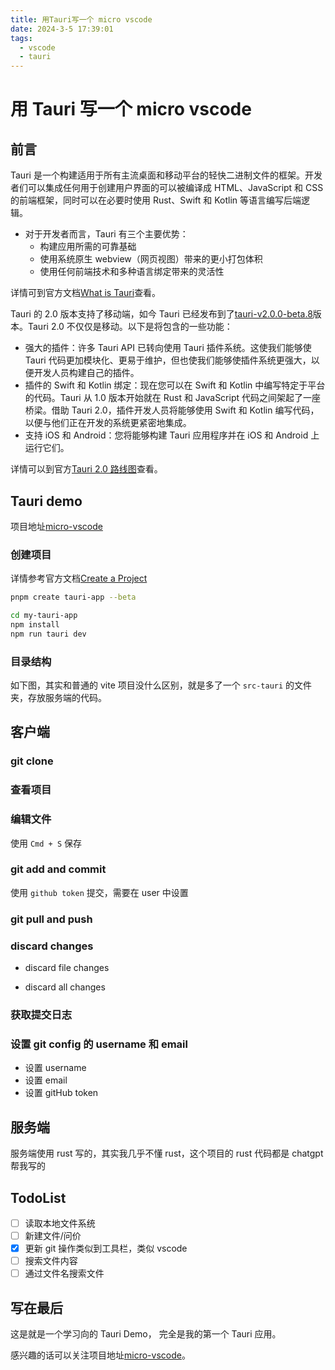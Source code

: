 ```yaml
---
title: 用Tauri写一个 micro vscode
date: 2024-3-5 17:39:01
tags:
  - vscode
  - tauri
---
```


# 用 Tauri 写一个 micro vscode

## 前言

Tauri 是一个构建适用于所有主流桌面和移动平台的轻快二进制文件的框架。开发者们可以集成任何用于创建用户界面的可以被编译成 HTML、JavaScript 和 CSS 的前端框架，同时可以在必要时使用 Rust、Swift 和 Kotlin 等语言编写后端逻辑。

- 对于开发者而言，Tauri 有三个主要优势：
  - 构建应用所需的可靠基础
  - 使用系统原生 webview（网页视图）带来的更小打包体积
  - 使用任何前端技术和多种语言绑定带来的灵活性

详情可到官方文档[What is Tauri](https://beta.tauri.app/guides/)查看。

Tauri 的 2.0 版本支持了移动端，如今 Tauri 已经发布到了[tauri-v2.0.0-beta.8](https://github.com/tauri-apps/tauri/tree/tauri-v2.0.0-beta.8)版本。Tauri 2.0 不仅仅是移动。以下是将包含的一些功能：

- 强大的插件：许多 Tauri API 已转向使用 Tauri 插件系统。这使我们能够使 Tauri 代码更加模块化、更易于维护，但也使我们能够使插件系统更强大，以便开发人员构建自己的插件。
- 插件的 Swift 和 Kotlin 绑定：现在您可以在 Swift 和 Kotlin 中编写特定于平台的代码。Tauri 从 1.0 版本开始就在 Rust 和 JavaScript 代码之间架起了一座桥梁。借助 Tauri 2.0，插件开发人员将能够使用 Swift 和 Kotlin 编写代码，以便与他们正在开发的系统更紧密地集成。
- 支持 iOS 和 Android：您将能够构建 Tauri 应用程序并在 iOS 和 Android 上运行它们。

详情可以到官方[Tauri 2.0 路线图](https://beta.tauri.app/blog/roadmap-to-tauri-2-0/)查看。

## Tauri demo

项目地址[micro-vscode](https://github.com/shellingfordly/micro-vscode)

### 创建项目

详情参考官方文档[Create a Project](https://beta.tauri.app/guides/create/)

```bash
pnpm create tauri-app --beta

cd my-tauri-app
npm install
npm run tauri dev
```

### 目录结构

如下图，其实和普通的 vite 项目没什么区别，就是多了一个 `src-tauri` 的文件夹，存放服务端的代码。

<img-item src="/images/blog/other/tauri/directory_structure.png" />

## 客户端

### git clone

<img-item src="/images/blog/other/tauri/git_clone.png" />

### 查看项目

<img-item src="/images/blog/other/tauri/view_project.png" />

### 编辑文件

使用 `Cmd + S` 保存

<img-item src="/images/blog/other/tauri/editor_file.png" />

### git add and commit

使用 `github token` 提交，需要在 user 中设置

<img-item src="/images/blog/other/tauri/git_commit.png" />

### git pull and push

<img-item src="/images/blog/other/tauri/git_pull.png" />

### discard changes

- discard file changes

<img-item src="/images/blog/other/tauri/discard_changes.png" />

- discard all changes

<img-item src="/images/blog/other/tauri/discard_all_changes.png" />

### 获取提交日志

<img-item src="/images/blog/other/tauri/git_log.png" />

### 设置 git config 的 username 和 email

- 设置 username
- 设置 email
- 设置 gitHub token

<img-item src="/images/blog/other/tauri/git_user.png" />

## 服务端

服务端使用 rust 写的，其实我几乎不懂 rust，这个项目的 rust 代码都是 chatgpt 帮我写的

## TodoList

- [ ] 读取本地文件系统
- [ ] 新建文件/问价
- [x] 更新 git 操作类似到工具栏，类似 vscode
- [ ] 搜索文件内容
- [ ] 通过文件名搜索文件

## 写在最后

这是就是一个学习向的 Tauri Demo， 完全是我的第一个 Tauri 应用。

感兴趣的话可以关注项目地址[micro-vscode](https://github.com/shellingfordly/micro-vscode)。
